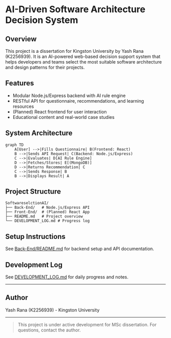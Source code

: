 # AI-Driven Software Architecture Decision System

## Overview
This project is a dissertation for Kingston University by Yash Rana (K2256939). It is an AI-powered web-based decision support system that helps developers and teams select the most suitable software architecture and design patterns for their projects.

## Features
- Modular Node.js/Express backend with AI rule engine
- RESTful API for questionnaire, recommendations, and learning resources
- (Planned) React frontend for user interaction
- Educational content and real-world case studies

## System Architecture
```mermaid
graph TD
    A[User] -->|Fills Questionnaire| B(Frontend: React)
    B -->|Sends API Request| C(Backend: Node.js/Express)
    C -->|Evaluates| D[AI Rule Engine]
    D -->|Fetches/Stores| E[(MongoDB)]
    D -->|Returns Recommendation| C
    C -->|Sends Response| B
    B -->|Displays Result| A
```

## Project Structure
```
SoftwareselctionAI/
├── Back-End/   # Node.js/Express API
├── Front-End/  # (Planned) React App
├── README.md   # Project overview
└── DEVELOPMENT_LOG.md # Progress log
```

## Setup Instructions
See [Back-End/README.md](./Back-End/README.md) for backend setup and API documentation.

## Development Log
See [DEVELOPMENT_LOG.md](./DEVELOPMENT_LOG.md) for daily progress and notes.

---

## Author
Yash Rana (K2256939) - Kingston University

---

> This project is under active development for MSc dissertation. For questions, contact the author. 